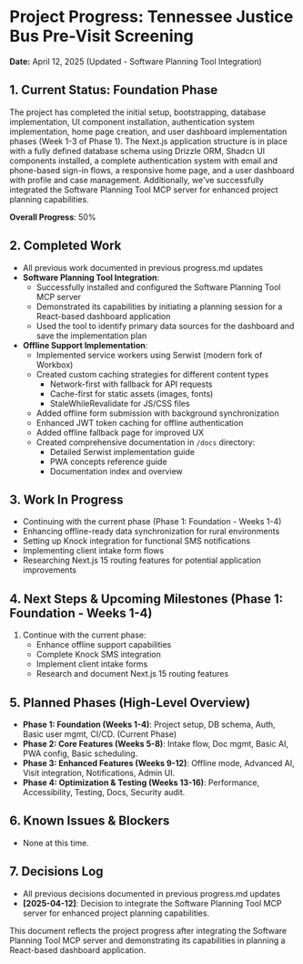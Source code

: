 # Project Progress: Tennessee Justice Bus Pre-Visit Screening

**Date:** April 12, 2025 (Updated - Software Planning Tool Integration)

## 1. Current Status: Foundation Phase

The project has completed the initial setup, bootstrapping, database implementation, UI component installation, authentication system implementation, home page creation, and user dashboard implementation phases (Week 1-3 of Phase 1). The Next.js application structure is in place with a fully defined database schema using Drizzle ORM, Shadcn UI components installed, a complete authentication system with email and phone-based sign-in flows, a responsive home page, and a user dashboard with profile and case management. Additionally, we've successfully integrated the Software Planning Tool MCP server for enhanced project planning capabilities.

**Overall Progress**: 50%

## 2. Completed Work

- All previous work documented in previous progress.md updates
- **Software Planning Tool Integration**:
  - Successfully installed and configured the Software Planning Tool MCP server
  - Demonstrated its capabilities by initiating a planning session for a React-based dashboard application
  - Used the tool to identify primary data sources for the dashboard and save the implementation plan
- **Offline Support Implementation**:
  - Implemented service workers using Serwist (modern fork of Workbox)
  - Created custom caching strategies for different content types
    - Network-first with fallback for API requests
    - Cache-first for static assets (images, fonts)
    - StaleWhileRevalidate for JS/CSS files
  - Added offline form submission with background synchronization
  - Enhanced JWT token caching for offline authentication
  - Added offline fallback page for improved UX
  - Created comprehensive documentation in `/docs` directory:
    - Detailed Serwist implementation guide
    - PWA concepts reference guide
    - Documentation index and overview

## 3. Work In Progress

- Continuing with the current phase (Phase 1: Foundation - Weeks 1-4)
- Enhancing offline-ready data synchronization for rural environments
- Setting up Knock integration for functional SMS notifications
- Implementing client intake form flows
- Researching Next.js 15 routing features for potential application improvements

## 4. Next Steps & Upcoming Milestones (Phase 1: Foundation - Weeks 1-4)

1. Continue with the current phase:
   - Enhance offline support capabilities
   - Complete Knock SMS integration
   - Implement client intake forms
   - Research and document Next.js 15 routing features

## 5. Planned Phases (High-Level Overview)

- **Phase 1: Foundation (Weeks 1-4)**: Project setup, DB schema, Auth, Basic user mgmt, CI/CD. (Current Phase)
- **Phase 2: Core Features (Weeks 5-8)**: Intake flow, Doc mgmt, Basic AI, PWA config, Basic scheduling.
- **Phase 3: Enhanced Features (Weeks 9-12)**: Offline mode, Advanced AI, Visit integration, Notifications, Admin UI.
- **Phase 4: Optimization & Testing (Weeks 13-16)**: Performance, Accessibility, Testing, Docs, Security audit.

## 6. Known Issues & Blockers

- None at this time.

## 7. Decisions Log

- All previous decisions documented in previous progress.md updates
- **[2025-04-12]**: Decision to integrate the Software Planning Tool MCP server for enhanced project planning capabilities.

This document reflects the project progress after integrating the Software Planning Tool MCP server and demonstrating its capabilities in planning a React-based dashboard application.

